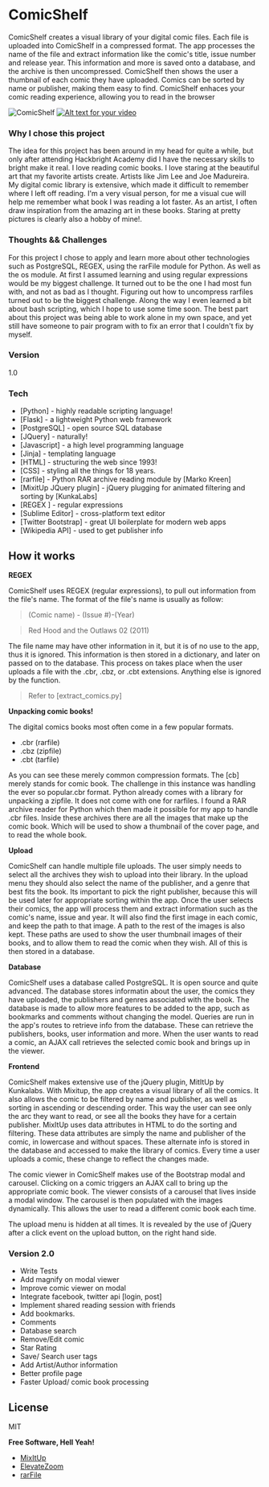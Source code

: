 # ComicShelf

ComicShelf creates a visual library of your digital comic files. Each file is uploaded into ComicShelf in a compressed format. The app processes the name of the file and extract information like the comic's title, issue number and release year. 
This information and more is saved onto a database, and the archive is then uncompressed. ComicShelf then shows the user a thumbnail of each comic they have uploaded. Comics can be sorted by name or publisher, making them easy to find. ComicShelf enhaces your comic reading experience, allowing you to read in the browser

![ComicShelf](https://33.media.tumblr.com/d7fc59ae71111e19b917539b5bb704d4/tumblr_nu10xtm0ap1u6majmo1_1280.gif)
[![Alt text for your video](http://img.youtube.com/vi/8uFe3LLzVRk/0.jpg)](https://youtu.be/8uFe3LLzVRk)




### Why I chose this project

The idea for this project has been around in my head for quite a while, but only after attending Hackbright Academy did I have the necessary skills to bright make it real. 
I love reading comic books. I love staring at the beautiful art that my favorite artists create. Artists like Jim Lee and Joe Madureira. My digital comic library is extensive, which made it difficult to remember where I left off reading. I'm a very visual person, for me a visual cue will help me remember what book I was reading a lot faster. As an artist, I often draw inspiration from the amazing art in these books. Staring at pretty pictures is clearly also a hobby of mine!.


### Thoughts && Challenges
For this project I chose to apply and learn more about other technologies such as PostgreSQL, REGEX, using the rarFile module for Python. As well as the os module. 
At first I assumed learning and using regular expressions would be my biggest challenge. It turned out to be the one I had most fun with, and not as bad as I thought. Figuring out how to uncompress rarfiles turned out to be the biggest challenge. Along the way I even learned a bit about bash scripting, which I hope to use some time soon. 
The best part about this project was being able to work alone in my own space, and yet still have someone to pair program with to fix an error that I couldn't fix by myself. 


### Version
1.0

### Tech

* [Python] - highly readable scripting language!
* [Flask] - a lightweight Python web framework
* [PostgreSQL] - open source SQL database
* [JQuery] - naturally!
* [Javascript] - a high level programming language
* [Jinja] - templating language
* [HTML] - structuring the web since 1993!
* [CSS] - styling all the things for 18 years.
* [rarfile] - Python RAR archive reading module by [Marko Kreen]
* [MixitUp JQuery plugin] - jQuery plugging for animated filtering and sorting by [KunkaLabs]
* [REGEX ] - regular expressions
* [Sublime Editor] - cross-platform text editor
* [Twitter Bootstrap] - great UI boilerplate for modern web apps
* [Wikipedia API] - used to get publisher info

## How it works

**REGEX**

ComicShelf uses REGEX (regular expressions), to pull out information from the file's name. 
The format of the file's name is usually as follow:

> (Comic name)      -  (Issue #)-(Year)

> Red Hood and the Outlaws 02 (2011)

The file name may have other information in it, but it is of no use to the app, thus it is ignored. This information is then stored in a dictionary, and later on passed on to the database. This process on takes place when the user uploads a file with the .cbr, .cbz, or .cbt extensions. Anything else is ignored by the function. 
> Refer to [extract_comics.py]


**Unpacking comic books!**

The digital comics books most often come in a few popular formats. 
* .cbr (rarfile)
* .cbz (zipfile)
* .cbt (tarfile)

As you can see these merely common compression formats. The [cb] merely stands for comic book. The challenge in this instance was handling the ever so popular.cbr format. Python already comes with a library for unpacking a zipfile. It does not come with one for rarfiles. I found a RAR archive reader for Python which then made it possible for my app to handle .cbr files. 
Inside these archives there are all the images that make up the comic book. Which will be used to show a thumbnail of the cover page, and to read the whole book. 


**Upload**

ComicShelf can handle multiple file uploads. The user simply needs to select all the archives they wish to upload into their library. In the upload menu they should also select the name of the publisher, and a genre that best fits the book. Its important to pick the right publisher, because this will be used later for appropriate sorting within the app. 
Once the user selects their comics, the app will process them and extract information such as the comic's name, issue and year. It will also find the first image in each comic, and keep the path to that image. A path to the rest of the images is also kept. These paths are used to show the user thumbnail images of their books, and to allow them to read the comic when they wish. 
All of this is then stored in a database. 


**Database**

ComicShelf uses a database called PostgreSQL. It is open source and quite advanced. 
The database stores informatin about the user, the comics they have uploaded, the publishers and genres associated with the book. 
The database is made to allow more features to be added to the app, such as bookmarks and comments without changing the model. 
Queries are run in the app's routes to retrieve info from the database. These can retrieve the publishers, books, user information and more. 
When the user wants to read a comic, an AJAX call retrieves the selected comic book and brings up in the viewer. 



**Frontend**

ComicShelf makes extensive use of the jQuery plugin, MitItUp by Kunkalabs.
With Mixitup, the app creates a visual library of all the comics. It also allows the comic to be filtered by name and publisher, as well as sorting in ascending or descending order. This way the user can see only the arc they want to read, or see all the books they have for a certain publisher. 
MixItUp uses data attributes in HTML to do the sorting and filtering. These data attributes are simply the name and publisher of the comic, in lowercase and without spaces. These alternate info is stored in the database and accessed to make the library of comics. 
Every time a user uploads a comic, these change to reflect the changes made. 

The comic viewer in ComicShelf makes use of the Bootstrap modal and carousel. Clicking on a comic triggers an AJAX call to bring up the appropriate comic book. The viewer consists of a carousel that lives inside a modal window. 
The carousel is then populated with the images dynamically. This allows the user to read a different comic book each time. 

The upload menu is hidden at all times. It is revealed by the use of jQuery after a click event on the upload button, on the right hand side. 



### Version 2.0

 - Write Tests
 - Add magnify on modal viewer
 - Improve comic viewer on modal
 - Integrate facebook, twitter api [login, post]
 - Implement shared reading session with friends
 - Add bookmarks. 
 - Comments
 - Database search
 - Remove/Edit comic
 - Star Rating 
 - Save/ Search user tags
 - Add Artist/Author information
 - Better profile page
 - Faster Upload/ comic book processing
 
 


License
----

MIT


**Free Software, Hell Yeah!**

- [MixItUp](https://mixitup.kunkalabs.com/)
- [ElevateZoom](http://www.elevateweb.co.uk/image-zoom)
- [rarFile](http://rarfile.readthedocs.org/en/latest/#)

